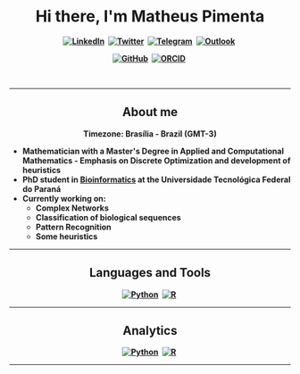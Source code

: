<p>
  <h1 align="center"><b>Hi there, I'm Matheus Pimenta</h1>
</p>

<p align="center">
<a href="https://www.linkedin.com/in/omatheuspimenta"><img src="https://img.shields.io/badge/linkedin-%230077B5.svg?&style=for-the-badge&logo=linkedin&logoColor=white" alt="LinkedIn" /></a>&nbsp;
<a href="https://twitter.com/omatheuspimenta"><img src="https://img.shields.io/badge/Twitter-1DA1F2?style=for-the-badge&logo=twitter&logoColor=white" alt="Twitter" /></a>&nbsp;
<a href="https://t.me/omatheuspimenta"><img src="https://img.shields.io/badge/Telegram-2CA5E0?style=for-the-badge&logo=telegram&logoColor=white" alt="Telegram" /></a>&nbsp;
<a href="mailto:omatheuspimenta@outlook.com"><img src="https://img.shields.io/badge/Microsoft_Outlook-0078D4?style=for-the-badge&logo=microsoft-outlook&logoColor=white" alt="Outlook" /></a>&nbsp;
<p align="center">
<a href="https://github.com/omatheuspimenta"><img src="https://img.shields.io/badge/GitHub-100000?style=for-the-badge&logo=github&logoColor=white" alt="GitHub" /></a>&nbsp;
<a href="https://orcid.org/0000-0003-0698-6360"><img src="https://img.shields.io/badge/ORCID-A6CE39?style=for-the-badge&logo=orcid&logoColor=white" alt="ORCID" /></a>&nbsp;
</p>

<br />

---
<h2 align="center">About me </h2>
<p align="center">
Timezone: Brasília - Brazil (GMT-3) 
</p>

- Mathematician with a Master's Degree in Applied and Computational Mathematics - Emphasis on Discrete Optimization and development of heuristics
- PhD student in [Bioinformatics](https://www.utfpr.edu.br/cursos/coordenacoes/stricto-sensu/ppgab) at the Universidade Tecnológica Federal do Paraná
- Currently working on:
  - Complex Networks
  - Classification of biological sequences
  - Pattern Recognition
  - Some heuristics

---
<h2 align="center">Languages and Tools </h2>
</p>

<p align="center">
<a href="https://www.python.org/"><img src="https://img.shields.io/badge/Python-3776AB?style=for-the-badge&logo=python&logoColor=white" alt="Python" /></a>&nbsp;
<a href="https://orcid.org/0000-0003-0698-6360"><img src="https://img.shields.io/badge/R-276DC3?style=for-the-badge&logo=r&logoColor=white" alt="R" /></a>&nbsp;
</p>

---
<h2 align="center">Analytics </h2>
</p>
<p align="center">
<a href="https://www.python.org/"><img src="https://github-readme-streak-stats.herokuapp.com/?user=omatheuspimenta" alt="Python" /></a>&nbsp;
<a href="https://www.r-project.org/"><img src="https://github-readme-stats.vercel.app/api/top-langs/?username=omatheuspimenta" alt="R" /></a>&nbsp;
</p>

---
